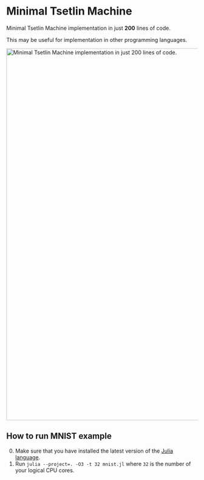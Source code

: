 # Minimal Tsetlin Machine
Minimal Tsetlin Machine implementation in just **200** lines of code.

This may be useful for implementation in other programming languages.

<img width="978" alt="Minimal Tsetlin Machine implementation in just 200 lines of code." src="https://github.com/user-attachments/assets/8ab7cad9-713b-4b24-b8dd-43adad6a5189" />


How to run MNIST example
------------------------

0. Make sure that you have installed the latest version of the [Julia language](https://julialang.org/downloads/).
1. Run `julia --project=. -O3 -t 32 mnist.jl` where `32` is the number of your logical CPU cores.
